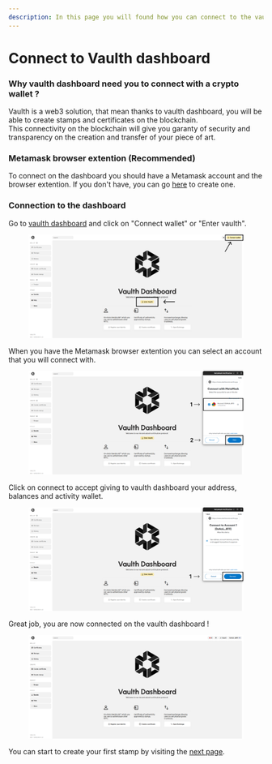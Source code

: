 ```yaml
---
description: In this page you will found how you can connect to the vaulth dashboard with your wallet account ?
---
```


# Connect to Vaulth dashboard
### Why vaulth dashboard need you to connect with a crypto wallet ?
Vaulth is a web3 solution, that mean thanks to vaulth dashboard, you will be able to create stamps and certificates on the blockchain.</br>
This connectivity on the blockchain will give you garanty of security and transparency on the creation and transfer of your piece of art.

### Metamask browser extention (Recommended)
To connect on the dashboard you should have a Metamask account and the browser extention.
If you don't have, you can go [here](https://metamask.io/) to create one.

### Connection to the dashboard
Go to [vaulth dashboard](https://www.dashboard.vaulth.app) and click on "Connect wallet" or "Enter vaulth".
<figure><img src="../.gitbook/assets/connection/dashboard-connect-buttons.png" alt=""><figcaption></figcaption></figure>

When you have the Metamask browser extention you can select an account that you will connect with.
<figure><img src="../.gitbook/assets/connection/dashboard-select-account.png" alt=""><figcaption></figcaption></figure>

Click on connect to accept giving to vaulth dashboard your address, balances and activity wallet.
<figure><img src="../.gitbook/assets/connection/dashboard-accept-condition.png" alt=""><figcaption></figcaption></figure>

Great job, you are now connected on the vaulth dashboard !
<figure><img src="../.gitbook/assets/connection/dashboard-connected.png" alt=""><figcaption></figcaption></figure>

You can start to create your first stamp by visiting the [next page](get-vaulth-stamp-ticket.md).